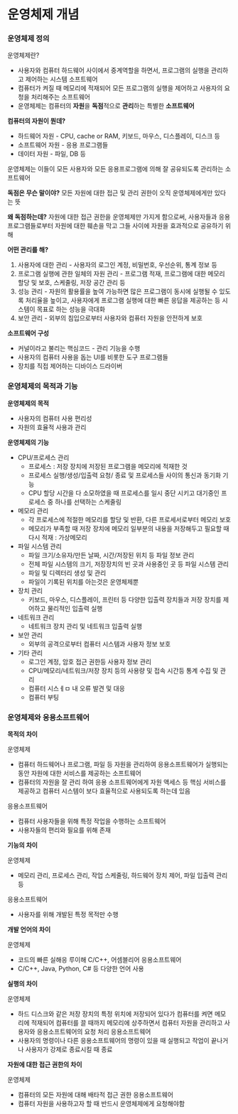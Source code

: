 # 운영체제 개념
### 운영체제 정의

 운영체제란?
- 사용자와 컴퓨터 하드웨어 사이에서 중계역할을 하면서, 프로그램의 실행을 관리하고 제어하는 시스템 소프트웨어
- 컴퓨터가 켜질 때 메모리에 적재되어 모든 프로그램의 실행을 제어하고 사용자의 요청을 처리해주는 소프트웨어
- 운영체제는 컴퓨터의 **자원**을 **독점**적으로 **관리**하는 특별한 **소프트웨어**

**컴퓨터의 자원이 뭔데?**
- 하드웨어 자원 - CPU, cache or RAM, 키보드, 마우스, 디스플레이, 디스크 등
- 소프트웨어 자원 - 응용 프로그램들
- 데이터 자원 - 파일, DB 등

운영체제는 이들이 모든 사용자와 모든 응용프로그램에 의해 잘 공유되도록 관리하는 소프트웨어

**독점은 무슨 말이야?**
모든 자원에 대한 접근 및 관리 권한이 오직 운영체제에게만 있다는 뜻

**왜 독점하는데?**
자원에 대한 접근 권한을 운영체제만 가지게 함으로써, 사용자들과 응용프로그램들로부터 자원에 대한 훼손을 막고 그들 사이에 자원을 효과적으로 공유하기 위해

**어떤 관리를 해?**
1. 사용자에 대한 관리 - 사용자의 로그인 계정, 비밀번호, 우선순위, 통계 정보 등
2. 프로그램 실행에 관한 일체의 자원 관리 - 프로그램 적재, 프로그램에 대한 메모리 할당 및 보호, 스케줄링, 저장 공간 관리 등
3. 성능 관리 - 자원의 활용률을 높여 가능하면 많은 프로그램이 동시에 실행될 수 있도록 처리율을 높이고, 사용자에게 프로그램 실행에 대한 빠른 응답을 제공하는 등 시스템이 목표로 하는 성능을 극대화
4. 보안 관리 - 외부의 침입으로부터 사용자와 컴퓨터 자원을 안전하게 보호

**소프트웨어 구성**
- 커널이라고 불리는 핵심코드 - 관리 기능을 수행
- 사용자의 컴퓨터 사용을 돕는 UI를 비롯한 도구 프로그램들
- 장치를 직접 제어하는 디바이스 드라이버

### 운영체제의 목적과 기능
**운영체제의 목적**
- 사용자의 컴퓨터 사용 편리성
- 자원의 효율적 사용과 관리

**운영체제의 기능**
- CPU/프로세스 관리
  - 프로세스 : 저장 장치에 저장된 프로그램을 메모리에 적재한 것
  - 프로세스 실행/생성/입출력 요청/ 종료 및 프로세스들 사이의 통신과 동기화 기능
  - CPU 할당 시간을 다 소모하였을 때 프로세스를 일시 중단 시키고 대기중인 프로세스 중 하나를 선택하는 스케줄링
- 메모리 관리
  - 각 프로세스에 적절한 메모리를 할당 및 반환, 다른 프로세서로부터 메모리 보호
  - 메모리가 부족할 때 저장 장치에 메모리 일부분의 내용을 저장해두고 필요할 때 다시 적재 : 가상메모리
- 파일 시스템 관리
  - 파일 크기/소유자/만든 날짜, 시간/저장된 위치 등 파일 정보 관리
  - 전체 파일 시스템의 크기, 저장장치의 빈 곳과 사용중인 곳 등 파일 시스템 관리
  - 파일 및 디렉터리 생성 및 관리
  - 파일이 기록된 위치를 아는것은 운영체제뿐
- 장치 관리
  - 키보드, 마우스, 디스플레이, 프린터 등 다양한 입출력 장치들과 저장 장치를 제어하고 물리적인 입출력 실행
- 네트워크 관리
  - 네트워크 장치 관리 및 네트워크 입출력 실행
- 보안 관리
  - 외부의 공격으로부터 컴퓨터 시스템과 사용자 정보 보호
- 기타 관리
  - 로그인 계정, 암호 접근 권한등 사용자 정보 관리
  - CPU/메모리/네트워크/저장 장치 등의 사용량 및 접속 시간등 통계 수집 및 관리
  - 컴퓨터 시스ㅔㅁ 내 오류 발견 및 대응
  - 컴퓨터 부팅

 ### 운영체제와 응용소프트웨어
**목적의 차이**

운영체제
- 컴퓨터 하드웨어나 프로그램, 파일 등 자원을 관리하여 응용소프트웨어가 실행되는 동안 자원에 대한 서비스를 제공하는 소프트웨어
- 컴퓨터의 자원을 잘 관리 하여 응용 소프트웨어에게 자원 액세스 등 핵심 서비스를 제공하고 컴퓨터 시스템이 보다 효율적으로 사용되도록 하는데 있음

응용소프트웨어 
- 컴퓨터 사용자들을 위해 특정 작업을 수행하는 소프트웨어
- 사용자들의 편리와 필요를 위해 존재

**기능의 차이**

운영체제
- 메모리 관리, 프로세스 관리, 작업 스케줄링, 하드웨어 장치 제어, 파일 입출력 관리 등

응용소프트웨어
- 사용자를 위해 개발된 특정 목적만 수행

**개발 언어의 차이**

운영체제
- 코드의 빠른 실해응 루이해 C/C++, 어셈블리어
응용소프트웨어
- C/C++, Java, Python, C# 등 다양한 언어 사용

**실행의 차이**

운영체제
- 하드 디스크와 같은 저장 장치의 특정 위치에 저장되어 있다가 컴퓨터를 켜면 메모리에 적재되어 컴퓨터를 끌 때까지 메모리에 상주하면서 컴퓨터 자원을 관리하고 사용자와 응용소프트웨어의 요청 처리
응용소프트웨어
- 사용자의 명령이나 다른 응용소프트웨어의 명령이 있을 때 실행되고 작업이 끝나거나 사용자가 강제로 종료시킬 때 종료

**자원에 대한 접근 권한의 차이**

운영체제
- 컴퓨터의 모든 자원에 대해 배타적 접근 권한
응용소프트웨어
- 컴퓨터 자원을 사용하고자 할 때 반드시 운영체제에게 요청해야함
